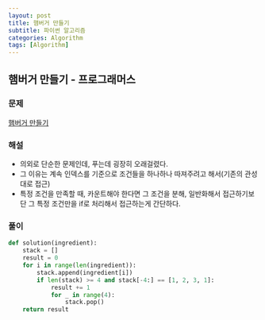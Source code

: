 ```yaml
---
layout: post
title: 햄버거 만들기
subtitle: 파이썬 알고리즘 
categories: Algorithm
tags: [Algorithm]
---
```

## 햄버거 만들기 - 프로그래머스

### 문제
[햄버거 만들기](https://school.programmers.co.kr/learn/courses/30/lessons/133502)

### 해설
* 의외로 단순한 문제인데, 푸는데 굉장히 오래걸렸다.
* 그 이유는 계속 인덱스를 기준으로 조건들을 하나하나 따져주려고 해서(기존의 관성대로 접근)
* 특정 조건을 만족할 때, 카운트해야 한다면 그 조건을 분해, 일반화해서 접근하기보단 그 특정 조건만을 if로 처리해서 접근하는게 간단하다.

### 풀이
```python
def solution(ingredient):
    stack = []
    result = 0
    for i in range(len(ingredient)):
        stack.append(ingredient[i])
        if len(stack) >= 4 and stack[-4:] == [1, 2, 3, 1]:
            result += 1
            for _ in range(4):
                stack.pop()
    return result
            
```